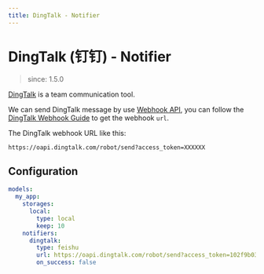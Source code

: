 ```yaml
---
title: DingTalk - Notifier
---
```


# DingTalk (钉钉) - Notifier

> since: 1.5.0

[DingTalk](https://www.dingtalk.com) is a team communication tool.

We can send DingTalk message by use [Webhook API](https://open.dingtalk.com/document/group/custom-robot-access), you can follow the [DingTalk Webhook Guide](https://open.dingtalk.com/document/group/custom-robot-access) to get the webhook `url`.

The DingTalk webhook URL like this:

```
https://oapi.dingtalk.com/robot/send?access_token=XXXXXX
```

## Configuration

```yml
models:
  my_app:
    storages:
      local:
        type: local
        keep: 10
    notifiers:
      dingtalk:
        type: feishu
        url: https://oapi.dingtalk.com/robot/send?access_token=102f9b03e717078acf830a692e78a07092aca8b6a7fc3f5c2c048baf25de1370r
        on_success: false
```
